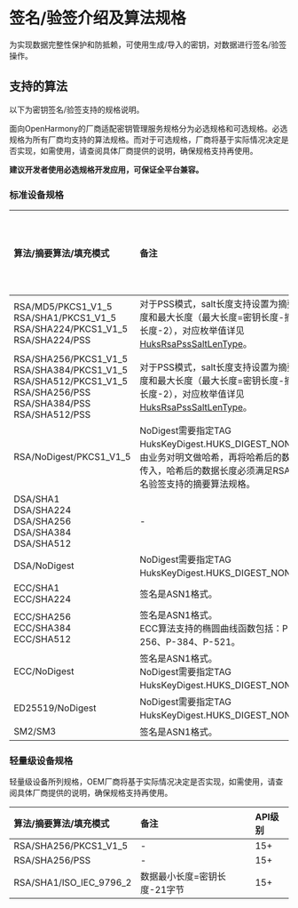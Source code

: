 # 签名/验签介绍及算法规格

为实现数据完整性保护和防抵赖，可使用生成/导入的密钥，对数据进行签名/验签操作。

## 支持的算法

以下为密钥签名/验签支持的规格说明。

<!--Del-->
面向OpenHarmony的厂商适配密钥管理服务规格分为必选规格和可选规格。必选规格为所有厂商均支持的算法规格。而对于可选规格，厂商将基于实际情况决定是否实现，如需使用，请查阅具体厂商提供的说明，确保规格支持再使用。

**建议开发者使用必选规格开发应用，可保证全平台兼容。**
<!--DelEnd-->

### 标准设备规格

| 算法/摘要算法/填充模式 | 备注 | API级别 | <!--DelCol4-->是否必选规格 |
| :-------- | :-------- | :-------- | :-------- |
| <!--DelRow-->RSA/MD5/PKCS1_V1_5<br/>RSA/SHA1/PKCS1_V1_5<br/>RSA/SHA224/PKCS1_V1_5<br/>RSA/SHA224/PSS | 对于PSS模式，salt长度支持设置为摘要长度和最大长度（最大长度=密钥长度-摘要长度-2），对应枚举值详见[HuksRsaPssSaltLenType](../../../../API_Reference/source_zh_cn/UniversalKeystoreKit/cj-apis-security_huks.md#class-huksrsapsssaltlentype)。| 15+ | 否 |
| RSA/SHA256/PKCS1_V1_5<br/>RSA/SHA384/PKCS1_V1_5<br/>RSA/SHA512/PKCS1_V1_5<br/>RSA/SHA256/PSS<br/>RSA/SHA384/PSS<br/>RSA/SHA512/PSS | 对于PSS模式，salt长度支持设置为摘要长度和最大长度（最大长度=密钥长度-摘要长度-2），对应枚举值详见[HuksRsaPssSaltLenType](../../../../API_Reference/source_zh_cn/UniversalKeystoreKit/cj-apis-security_huks.md#class-huksrsapsssaltlentype)。 | 15+ | 是 |
| RSA/NoDigest/PKCS1_V1_5 | NoDigest需要指定TAG HuksKeyDigest.HUKS_DIGEST_NONE。由业务对明文做哈希，再将哈希后的数据传入，哈希后的数据长度必须满足RSA签名验签支持的摘要算法规格。 | 15+ | 是 |
| <!--DelRow-->DSA/SHA1<br/>DSA/SHA224<br/>DSA/SHA256<br/>DSA/SHA384<br/>DSA/SHA512 | - | 15+ | 否 |
| <!--DelRow-->DSA/NoDigest | NoDigest需要指定TAG HuksKeyDigest.HUKS_DIGEST_NONE。 | 15+ | 否 |
| <!--DelRow-->ECC/SHA1<br/>ECC/SHA224 | 签名是ASN1格式。 | 15+ | 否 |
| ECC/SHA256<br/>ECC/SHA384<br/>ECC/SHA512 | 签名是ASN1格式。<br/>ECC算法支持的椭圆曲线函数包括：P-256、P-384、P-521。 | 15+ | 是 |
| <!--DelRow-->ECC/NoDigest | 签名是ASN1格式。<br/>NoDigest需要指定TAG HuksKeyDigest.HUKS_DIGEST_NONE。 | 15+ | 否 |
| ED25519/NoDigest | NoDigest需要指定TAG HuksKeyDigest.HUKS_DIGEST_NONE。 | 15+ | 是 |
| SM2/SM3 | 签名是ASN1格式。 | 15+ | 是 |

### 轻量级设备规格

<!--Del-->
轻量级设备所列规格，OEM厂商将基于实际情况决定是否实现，如需使用，请查阅具体厂商提供的说明，确保规格支持再使用。
<!--DelEnd-->

| 算法/摘要算法/填充模式 | 备注 | API级别 |
| :-------- | :-------- | :-------- |
| RSA/SHA256/PKCS1_V1_5 | - | 15+ |
| RSA/SHA256/PSS | - | 15+ |
| RSA/SHA1/ISO_IEC_9796_2 | 数据最小长度=密钥长度-21字节 | 15+ |

<!--RP1--><!--RP1End-->
